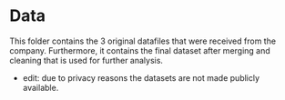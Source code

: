 # Data

This folder contains the 3 original datafiles that were received from the company. 
Furthermore, it contains the final dataset after merging and cleaning that is used 
for further analysis. 

- edit: due to privacy reasons the datasets are not made publicly available. 
